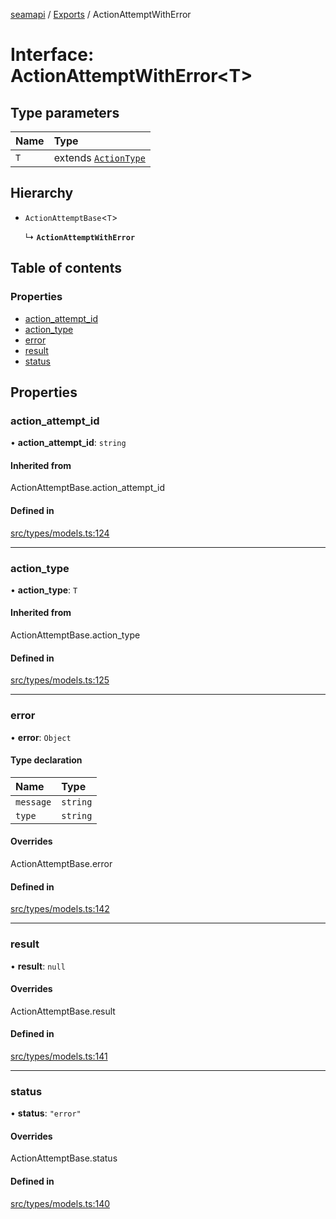 [seamapi](../README.md) / [Exports](../modules.md) / ActionAttemptWithError

# Interface: ActionAttemptWithError<T\>

## Type parameters

| Name | Type |
| :------ | :------ |
| `T` | extends [`ActionType`](../modules.md#actiontype) |

## Hierarchy

- `ActionAttemptBase`<`T`\>

  ↳ **`ActionAttemptWithError`**

## Table of contents

### Properties

- [action\_attempt\_id](ActionAttemptWithError.md#action_attempt_id)
- [action\_type](ActionAttemptWithError.md#action_type)
- [error](ActionAttemptWithError.md#error)
- [result](ActionAttemptWithError.md#result)
- [status](ActionAttemptWithError.md#status)

## Properties

### action\_attempt\_id

• **action\_attempt\_id**: `string`

#### Inherited from

ActionAttemptBase.action\_attempt\_id

#### Defined in

[src/types/models.ts:124](https://github.com/seamapi/javascript/blob/main/src/types/models.ts#L124)

___

### action\_type

• **action\_type**: `T`

#### Inherited from

ActionAttemptBase.action\_type

#### Defined in

[src/types/models.ts:125](https://github.com/seamapi/javascript/blob/main/src/types/models.ts#L125)

___

### error

• **error**: `Object`

#### Type declaration

| Name | Type |
| :------ | :------ |
| `message` | `string` |
| `type` | `string` |

#### Overrides

ActionAttemptBase.error

#### Defined in

[src/types/models.ts:142](https://github.com/seamapi/javascript/blob/main/src/types/models.ts#L142)

___

### result

• **result**: ``null``

#### Overrides

ActionAttemptBase.result

#### Defined in

[src/types/models.ts:141](https://github.com/seamapi/javascript/blob/main/src/types/models.ts#L141)

___

### status

• **status**: ``"error"``

#### Overrides

ActionAttemptBase.status

#### Defined in

[src/types/models.ts:140](https://github.com/seamapi/javascript/blob/main/src/types/models.ts#L140)
